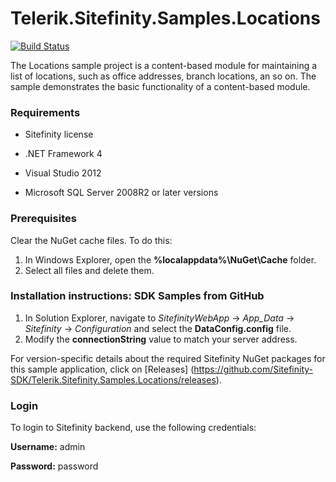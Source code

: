 Telerik.Sitefinity.Samples.Locations
====================================

[![Build Status](http://sdk-jenkins-ci.cloudapp.net/buildStatus/icon?job=Telerik.Sitefinity.Samples.Locations.CI)](http://sdk-jenkins-ci.cloudapp.net/job/Telerik.Sitefinity.Samples.Locations.CI/)

The Locations sample project is a content-based module for maintaining a list of locations, such as office addresses, branch locations, an so on. The sample demonstrates the basic functionality of a content-based module. 

### Requirements

* Sitefinity license

* .NET Framework 4

* Visual Studio 2012

* Microsoft SQL Server 2008R2 or later versions

### Prerequisites

Clear the NuGet cache files. To do this:

1. In Windows Explorer, open the **%localappdata%\NuGet\Cache** folder.
2. Select all files and delete them.


### Installation instructions: SDK Samples from GitHub



1. In Solution Explorer, navigate to _SitefinityWebApp_ -> *App_Data* -> _Sitefinity_ -> _Configuration_ and select the **DataConfig.config** file. 
2. Modify the **connectionString** value to match your server address.

For version-specific details about the required Sitefinity NuGet packages for this sample application, click on [Releases]
 (https://github.com/Sitefinity-SDK/Telerik.Sitefinity.Samples.Locations/releases).


### Login

To login to Sitefinity backend, use the following credentials: 

**Username:** admin

**Password:** password



